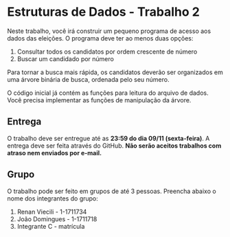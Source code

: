 # Estruturas de Dados - Trabalho 2

Neste trabalho, você irá construir um pequeno programa de acesso aos dados das eleições. O programa deve ter ao menos duas opções:

 1. Consultar todos os candidatos por ordem crescente de número
 2. Buscar um candidado por número

Para tornar a busca mais rápida, os candidatos deverão ser organizados em uma árvore binária de busca, ordenada pelo seu número.

O código inicial já contém as funções para leitura do arquivo de dados. Você precisa implementar as funções de manipulação da árvore.

## Entrega
O trabalho deve ser entregue até as  **23:59 do dia 09/11 (sexta-feira)**. A entrega deve ser feita através do GitHub.  **Não serão aceitos trabalhos com atraso nem enviados por e-mail.**

## Grupo
O trabalho pode ser feito em grupos de até 3 pessoas. Preencha abaixo o nome dos integrantes do grupo:

1.  Renan Viecili - 1-1711734
2.  João Domingues - 1-1711718
3.  Integrante C - matrícula
